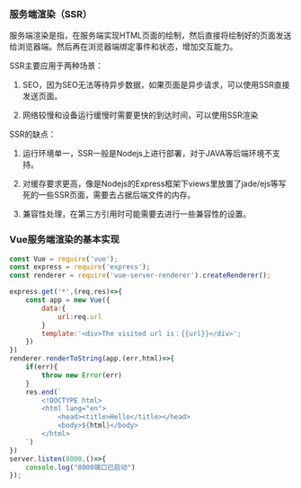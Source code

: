 ### 服务端渲染（SSR）

服务端渲染是指，在服务端实现HTML页面的绘制，然后直接将绘制好的页面发送给浏览器端。然后再在浏览器端绑定事件和状态，增加交互能力。

SSR主要应用于两种场景：

1. SEO，因为SEO无法等待异步数据，如果页面是异步请求，可以使用SSR直接发送页面。

2. 网络较慢和设备运行缓慢时需要更快的到达时间，可以使用SSR渲染

SSR的缺点：

1. 运行环境单一，SSR一般是Nodejs上进行部署，对于JAVA等后端环境不支持。

2. 对缓存要求更高，像是Nodejs的Express框架下views里放置了jade/ejs等写死的一些SSR页面，需要去占据后端文件的内存。

3. 兼容性处理，在第三方引用时可能需要去进行一些兼容性的设置。

### Vue服务端渲染的基本实现

```javascript
const Vue = require('vue');
const express = require('express');
const renderer = require('vue-server-renderer').createRenderer();

express.get('*',(req,res)=>{
    const app = new Vue({
        data:{
            url:req.url
        }
        template:'<div>The visited url is：{{url}}</div>';
    })
})
renderer.renderToString(app,(err,html)=>{
    if(err){
        throw new Error(err)
    }
    res.end(`
        <!DOCTYPE html>
        <html lang="en">
            <head><title>Hello</title></head>
            <body>${html}</body>
        </html>
    `)
})
server.listen(8000,()=>{
    console.log("8000端口已启动")
});
```